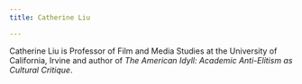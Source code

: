```yaml
---
title: Catherine Liu

---
```

Catherine Liu is Professor of Film and Media Studies at the University of California, Irvine and author of _The American Idyll: Academic Anti-Elitism as Cultural Critique_.
